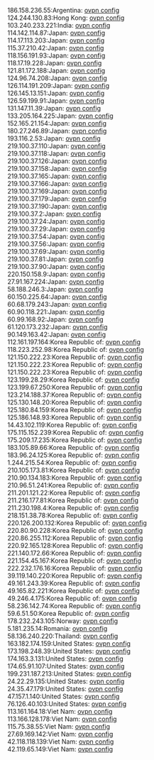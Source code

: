186.158.236.55:Argentina: [ovpn config](vpn/186_158_236_55.ovpn)  
124.244.130.83:Hong Kong: [ovpn config](vpn/124_244_130_83.ovpn)  
103.240.233.221:India: [ovpn config](vpn/103_240_233_221.ovpn)  
114.142.114.87:Japan: [ovpn config](vpn/114_142_114_87.ovpn)  
114.17.113.203:Japan: [ovpn config](vpn/114_17_113_203.ovpn)  
115.37.210.42:Japan: [ovpn config](vpn/115_37_210_42.ovpn)  
118.156.191.93:Japan: [ovpn config](vpn/118_156_191_93.ovpn)  
118.17.19.228:Japan: [ovpn config](vpn/118_17_19_228.ovpn)  
121.81.172.188:Japan: [ovpn config](vpn/121_81_172_188.ovpn)  
124.96.74.208:Japan: [ovpn config](vpn/124_96_74_208.ovpn)  
126.114.191.209:Japan: [ovpn config](vpn/126_114_191_209.ovpn)  
126.145.13.151:Japan: [ovpn config](vpn/126_145_13_151.ovpn)  
126.59.199.91:Japan: [ovpn config](vpn/126_59_199_91.ovpn)  
131.147.11.39:Japan: [ovpn config](vpn/131_147_11_39.ovpn)  
133.205.164.225:Japan: [ovpn config](vpn/133_205_164_225.ovpn)  
152.165.21.154:Japan: [ovpn config](vpn/152_165_21_154.ovpn)  
180.27.246.89:Japan: [ovpn config](vpn/180_27_246_89.ovpn)  
193.116.2.53:Japan: [ovpn config](vpn/193_116_2_53.ovpn)  
219.100.37.110:Japan: [ovpn config](vpn/219_100_37_110.ovpn)  
219.100.37.118:Japan: [ovpn config](vpn/219_100_37_118.ovpn)  
219.100.37.126:Japan: [ovpn config](vpn/219_100_37_126.ovpn)  
219.100.37.158:Japan: [ovpn config](vpn/219_100_37_158.ovpn)  
219.100.37.165:Japan: [ovpn config](vpn/219_100_37_165.ovpn)  
219.100.37.166:Japan: [ovpn config](vpn/219_100_37_166.ovpn)  
219.100.37.169:Japan: [ovpn config](vpn/219_100_37_169.ovpn)  
219.100.37.179:Japan: [ovpn config](vpn/219_100_37_179.ovpn)  
219.100.37.190:Japan: [ovpn config](vpn/219_100_37_190.ovpn)  
219.100.37.2:Japan: [ovpn config](vpn/219_100_37_2.ovpn)  
219.100.37.24:Japan: [ovpn config](vpn/219_100_37_24.ovpn)  
219.100.37.29:Japan: [ovpn config](vpn/219_100_37_29.ovpn)  
219.100.37.54:Japan: [ovpn config](vpn/219_100_37_54.ovpn)  
219.100.37.56:Japan: [ovpn config](vpn/219_100_37_56.ovpn)  
219.100.37.69:Japan: [ovpn config](vpn/219_100_37_69.ovpn)  
219.100.37.81:Japan: [ovpn config](vpn/219_100_37_81.ovpn)  
219.100.37.90:Japan: [ovpn config](vpn/219_100_37_90.ovpn)  
220.150.158.9:Japan: [ovpn config](vpn/220_150_158_9.ovpn)  
27.91.167.224:Japan: [ovpn config](vpn/27_91_167_224.ovpn)  
58.188.246.3:Japan: [ovpn config](vpn/58_188_246_3.ovpn)  
60.150.225.64:Japan: [ovpn config](vpn/60_150_225_64.ovpn)  
60.68.179.243:Japan: [ovpn config](vpn/60_68_179_243.ovpn)  
60.90.118.221:Japan: [ovpn config](vpn/60_90_118_221.ovpn)  
60.99.168.92:Japan: [ovpn config](vpn/60_99_168_92.ovpn)  
61.120.173.232:Japan: [ovpn config](vpn/61_120_173_232.ovpn)  
90.149.163.42:Japan: [ovpn config](vpn/90_149_163_42.ovpn)  
112.161.197.164:Korea Republic of: [ovpn config](vpn/112_161_197_164.ovpn)  
118.223.252.98:Korea Republic of: [ovpn config](vpn/118_223_252_98.ovpn)  
121.150.222.23:Korea Republic of: [ovpn config](vpn/121_150_222_23.ovpn)  
121.150.222.23:Korea Republic of: [ovpn config](vpn/121_150_222_23.ovpn)  
121.150.222.23:Korea Republic of: [ovpn config](vpn/121_150_222_23.ovpn)  
123.199.28.29:Korea Republic of: [ovpn config](vpn/123_199_28_29.ovpn)  
123.199.67.250:Korea Republic of: [ovpn config](vpn/123_199_67_250.ovpn)  
123.214.188.37:Korea Republic of: [ovpn config](vpn/123_214_188_37.ovpn)  
125.130.148.20:Korea Republic of: [ovpn config](vpn/125_130_148_20.ovpn)  
125.180.84.159:Korea Republic of: [ovpn config](vpn/125_180_84_159.ovpn)  
125.186.148.93:Korea Republic of: [ovpn config](vpn/125_186_148_93.ovpn)  
14.43.102.119:Korea Republic of: [ovpn config](vpn/14_43_102_119.ovpn)  
175.115.152.239:Korea Republic of: [ovpn config](vpn/175_115_152_239.ovpn)  
175.209.17.235:Korea Republic of: [ovpn config](vpn/175_209_17_235.ovpn)  
183.105.89.66:Korea Republic of: [ovpn config](vpn/183_105_89_66.ovpn)  
183.96.24.125:Korea Republic of: [ovpn config](vpn/183_96_24_125.ovpn)  
1.244.215.54:Korea Republic of: [ovpn config](vpn/1_244_215_54.ovpn)  
210.105.173.81:Korea Republic of: [ovpn config](vpn/210_105_173_81.ovpn)  
210.90.134.183:Korea Republic of: [ovpn config](vpn/210_90_134_183.ovpn)  
210.96.51.241:Korea Republic of: [ovpn config](vpn/210_96_51_241.ovpn)  
211.201.121.22:Korea Republic of: [ovpn config](vpn/211_201_121_22.ovpn)  
211.216.177.81:Korea Republic of: [ovpn config](vpn/211_216_177_81.ovpn)  
211.230.198.4:Korea Republic of: [ovpn config](vpn/211_230_198_4.ovpn)  
218.151.38.78:Korea Republic of: [ovpn config](vpn/218_151_38_78.ovpn)  
220.126.200.132:Korea Republic of: [ovpn config](vpn/220_126_200_132.ovpn)  
220.80.90.228:Korea Republic of: [ovpn config](vpn/220_80_90_228.ovpn)  
220.86.255.112:Korea Republic of: [ovpn config](vpn/220_86_255_112.ovpn)  
220.92.165.128:Korea Republic of: [ovpn config](vpn/220_92_165_128.ovpn)  
221.140.172.66:Korea Republic of: [ovpn config](vpn/221_140_172_66.ovpn)  
221.154.45.167:Korea Republic of: [ovpn config](vpn/221_154_45_167.ovpn)  
222.232.176.16:Korea Republic of: [ovpn config](vpn/222_232_176_16.ovpn)  
39.119.140.220:Korea Republic of: [ovpn config](vpn/39_119_140_220.ovpn)  
49.161.243.39:Korea Republic of: [ovpn config](vpn/49_161_243_39.ovpn)  
49.165.82.221:Korea Republic of: [ovpn config](vpn/49_165_82_221.ovpn)  
49.246.4.175:Korea Republic of: [ovpn config](vpn/49_246_4_175.ovpn)  
58.236.142.74:Korea Republic of: [ovpn config](vpn/58_236_142_74.ovpn)  
59.6.51.50:Korea Republic of: [ovpn config](vpn/59_6_51_50.ovpn)  
178.232.243.105:Norway: [ovpn config](vpn/178_232_243_105.ovpn)  
5.181.235.14:Romania: [ovpn config](vpn/5_181_235_14.ovpn)  
58.136.240.220:Thailand: [ovpn config](vpn/58_136_240_220.ovpn)  
163.182.174.159:United States: [ovpn config](vpn/163_182_174_159.ovpn)  
173.198.248.39:United States: [ovpn config](vpn/173_198_248_39.ovpn)  
174.163.3.131:United States: [ovpn config](vpn/174_163_3_131.ovpn)  
174.65.91.107:United States: [ovpn config](vpn/174_65_91_107.ovpn)  
199.231.187.213:United States: [ovpn config](vpn/199_231_187_213.ovpn)  
24.22.29.135:United States: [ovpn config](vpn/24_22_29_135.ovpn)  
24.35.47.179:United States: [ovpn config](vpn/24_35_47_179.ovpn)  
47.157.1.140:United States: [ovpn config](vpn/47_157_1_140.ovpn)  
76.126.40.103:United States: [ovpn config](vpn/76_126_40_103.ovpn)  
113.161.164.18:Viet Nam: [ovpn config](vpn/113_161_164_18.ovpn)  
113.166.128.178:Viet Nam: [ovpn config](vpn/113_166_128_178.ovpn)  
115.75.38.55:Viet Nam: [ovpn config](vpn/115_75_38_55.ovpn)  
27.69.169.142:Viet Nam: [ovpn config](vpn/27_69_169_142.ovpn)  
42.118.118.139:Viet Nam: [ovpn config](vpn/42_118_118_139.ovpn)  
42.119.65.149:Viet Nam: [ovpn config](vpn/42_119_65_149.ovpn)  
